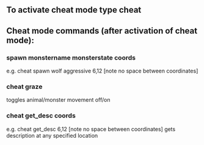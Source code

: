 ## To activate cheat mode type cheat

## Cheat mode commands (after activation of cheat mode):

### spawn monstername monsterstate coords 
e.g. cheat spawn wolf aggressive 6,12 [note no space between coordinates]

### cheat graze 
toggles animal/monster movement off/on

### cheat get_desc coords
e.g. cheat get_desc 6,12 [note no space between coordinates]
gets description at any specified location